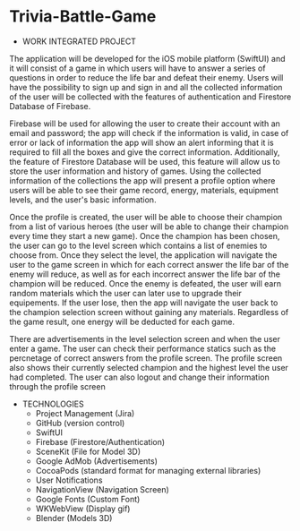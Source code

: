 # Trivia-Battle-Game
- WORK INTEGRATED PROJECT

<p>The application will be developed for the iOS mobile platform (SwiftUI) and it will consist of a game in which users will have to answer a series of questions in order to reduce the life bar and defeat their enemy. Users will have the possibility to sign up and sign in and all the collected information of the user will be collected with the features of authentication and Firestore Database of Firebase.</p>
  
<p>Firebase will be used for allowing the user to create their account with an email and password; the app will check if the information is valid, in case of error or lack of information the app will show an alert informing that it is required to fill all the boxes and give the correct information. Additionally, the feature of Firestore Database will be used, this feature will allow us to store the user information and history of games. Using the collected information of the collections the app will present a profile option where users will be able to see their game record, energy, materials, equipment levels, and the user's basic information.</p>
  
<p>Once the profile is created, the user will be able to choose their champion from a list of various heroes (the user will be able to change their champion every time they start a new game). Once the champion has been chosen, the user can go to the level screen which contains a list of enemies to choose from. Once they select the level, the application will navigate the user to the game screen in which for each correct answer the life bar of the enemy will reduce, as well as for each incorrect answer the life bar of the champion will be reduced. Once the enemy is defeated, the user will earn random materials which the user can later use to upgrade their equipements. If the user lose, then the app will navigate the user back to the champion selection screen without gaining any materials. Regardless of the game result, one energy will be deducted for each game.</p>

<p>There are advertisements in the level selection screen and when the user enter a game. The user can check their performance statics such as the percnetage of correct answers from the profile screen. The profile screen also shows their currently selected champion and the highest level the user had completed. The user can also logout and change their information through the profile screen</p>

- TECHNOLOGIES
  - Project Management (Jira)
  - GitHub (version control)
  - SwiftUI
  - Firebase (Firestore/Authentication)
  - SceneKit (File for Model 3D)
  - Google AdMob (Advertisements)
  - CocoaPods (standard format for managing external libraries)
  - User Notifications
  - NavigationView (Navigation Screen)
  - Google Fonts (Custom Font)
  - WKWebView (Display gif)
  - Blender (Models 3D)
 


